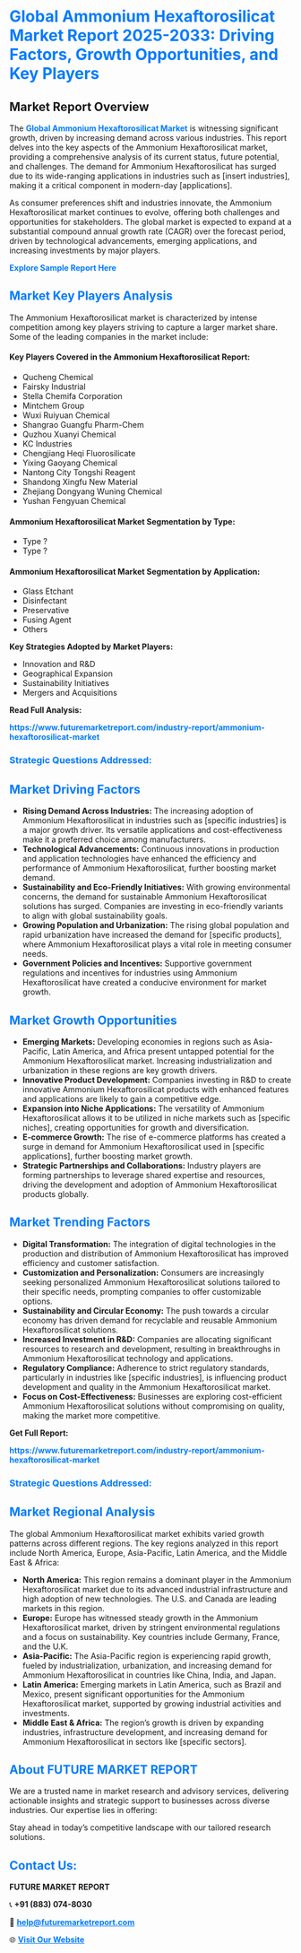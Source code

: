 <h1 style="color: #007BFF;">Global Ammonium Hexaftorosilicat Market Report 2025-2033: Driving Factors, Growth Opportunities, and Key Players</h1>

<section id="overview">
<h2>Market Report Overview</h2>
<p>The <a href="https://www.futuremarketreport.com/industry-report/ammonium-hexaftorosilicat-market" style="color: #007BFF; text-decoration: none;"><strong>Global Ammonium Hexaftorosilicat Market</strong></a> is witnessing significant growth, driven by increasing demand across various industries. This report delves into the key aspects of the Ammonium Hexaftorosilicat market, providing a comprehensive analysis of its current status, future potential, and challenges. The demand for Ammonium Hexaftorosilicat has surged due to its wide-ranging applications in industries such as [insert industries], making it a critical component in modern-day [applications].</p>
<p>As consumer preferences shift and industries innovate, the Ammonium Hexaftorosilicat market continues to evolve, offering both challenges and opportunities for stakeholders. The global market is expected to expand at a substantial compound annual growth rate (CAGR) over the forecast period, driven by technological advancements, emerging applications, and increasing investments by major players.</p>
</section>

<section id="overview">
<p><a href="https://www.futuremarketreport.com/request-sample/reportId=41370" style="color: #007BFF; text-decoration: none;"><strong>Explore Sample Report Here</strong></a></p>
</section>

<section id="key-players">
<h2 style="color: #007BFF;">Market Key Players Analysis</h2>
<p>The Ammonium Hexaftorosilicat market is characterized by intense competition among key players striving to capture a larger market share. Some of the leading companies in the market include:</p>
<h4>Key Players Covered in the Ammonium Hexaftorosilicat Report:</h4>
<ul><li>Qucheng Chemical</li><li>Fairsky Industrial</li><li>Stella Chemifa Corporation</li><li>Mintchem Group</li><li>Wuxi Ruiyuan Chemical</li><li>Shangrao Guangfu Pharm-Chem</li><li>Quzhou Xuanyi Chemical</li><li>KC Industries</li><li>Chengjiang Heqi Fluorosilicate</li><li>Yixing Gaoyang Chemical</li><li>Nantong City Tongshi Reagent</li><li>Shandong Xingfu New Material</li><li>Zhejiang Dongyang Wuning Chemical</li><li>Yushan Fengyuan Chemical</li></ul>
<h4>Ammonium Hexaftorosilicat Market Segmentation by Type:</h4>
<ul><li>Type ?</li><li>Type ?</li></ul>

<h4>Ammonium Hexaftorosilicat Market Segmentation by Application:</h4>
<ul><li>Glass Etchant</li><li>Disinfectant</li><li>Preservative</li><li>Fusing Agent</li><li>Others</li></ul>
<p><strong>Key Strategies Adopted by Market Players:</strong></p>
<ul>
<li>Innovation and R&D</li>
<li>Geographical Expansion</li>
<li>Sustainability Initiatives</li>
<li>Mergers and Acquisitions</li>
</ul>
</section>

<section>
<p><strong>Read Full Analysis: </strong></p><a href="https://www.futuremarketreport.com/industry-report/ammonium-hexaftorosilicat-market" style="color: #007BFF; text-decoration: none;"><strong>https://www.futuremarketreport.com/industry-report/ammonium-hexaftorosilicat-market</strong></a>
<h3 style="color: #007BFF;">Strategic Questions Addressed:</h3>
</section>

<section id="driving-factors">
<h2 style="color: #007BFF;">Market Driving Factors</h2>
<ul>
<li><strong>Rising Demand Across Industries:</strong> The increasing adoption of Ammonium Hexaftorosilicat in industries such as [specific industries] is a major growth driver. Its versatile applications and cost-effectiveness make it a preferred choice among manufacturers.</li>
<li><strong>Technological Advancements:</strong> Continuous innovations in production and application technologies have enhanced the efficiency and performance of Ammonium Hexaftorosilicat, further boosting market demand.</li>
<li><strong>Sustainability and Eco-Friendly Initiatives:</strong> With growing environmental concerns, the demand for sustainable Ammonium Hexaftorosilicat solutions has surged. Companies are investing in eco-friendly variants to align with global sustainability goals.</li>
<li><strong>Growing Population and Urbanization:</strong> The rising global population and rapid urbanization have increased the demand for [specific products], where Ammonium Hexaftorosilicat plays a vital role in meeting consumer needs.</li>
<li><strong>Government Policies and Incentives:</strong> Supportive government regulations and incentives for industries using Ammonium Hexaftorosilicat have created a conducive environment for market growth.</li>
</ul>
</section>

<section id="growth-opportunities">
<h2 style="color: #007BFF;">Market Growth Opportunities</h2>
<ul>
<li><strong>Emerging Markets:</strong> Developing economies in regions such as Asia-Pacific, Latin America, and Africa present untapped potential for the Ammonium Hexaftorosilicat market. Increasing industrialization and urbanization in these regions are key growth drivers.</li>
<li><strong>Innovative Product Development:</strong> Companies investing in R&D to create innovative Ammonium Hexaftorosilicat products with enhanced features and applications are likely to gain a competitive edge.</li>
<li><strong>Expansion into Niche Applications:</strong> The versatility of Ammonium Hexaftorosilicat allows it to be utilized in niche markets such as [specific niches], creating opportunities for growth and diversification.</li>
<li><strong>E-commerce Growth:</strong> The rise of e-commerce platforms has created a surge in demand for Ammonium Hexaftorosilicat used in [specific applications], further boosting market growth.</li>
<li><strong>Strategic Partnerships and Collaborations:</strong> Industry players are forming partnerships to leverage shared expertise and resources, driving the development and adoption of Ammonium Hexaftorosilicat products globally.</li>
</ul>
</section>

<section id="trending-factors">
<h2 style="color: #007BFF;">Market Trending Factors</h2>
<ul>
<li><strong>Digital Transformation:</strong> The integration of digital technologies in the production and distribution of Ammonium Hexaftorosilicat has improved efficiency and customer satisfaction.</li>
<li><strong>Customization and Personalization:</strong> Consumers are increasingly seeking personalized Ammonium Hexaftorosilicat solutions tailored to their specific needs, prompting companies to offer customizable options.</li>
<li><strong>Sustainability and Circular Economy:</strong> The push towards a circular economy has driven demand for recyclable and reusable Ammonium Hexaftorosilicat solutions.</li>
<li><strong>Increased Investment in R&D:</strong> Companies are allocating significant resources to research and development, resulting in breakthroughs in Ammonium Hexaftorosilicat technology and applications.</li>
<li><strong>Regulatory Compliance:</strong> Adherence to strict regulatory standards, particularly in industries like [specific industries], is influencing product development and quality in the Ammonium Hexaftorosilicat market.</li>
<li><strong>Focus on Cost-Effectiveness:</strong> Businesses are exploring cost-efficient Ammonium Hexaftorosilicat solutions without compromising on quality, making the market more competitive.</li>
</ul>
</section>

<section>
<p><strong>Get Full Report: </strong></p><a href="https://www.futuremarketreport.com/industry-report/ammonium-hexaftorosilicat-market" style="color: #007BFF; text-decoration: none;"><strong>https://www.futuremarketreport.com/industry-report/ammonium-hexaftorosilicat-market</strong></a>
<h3 style="color: #007BFF;">Strategic Questions Addressed:</h3>
</section>


<section id="regional-analysis">
<h2 style="color: #007BFF;">Market Regional Analysis</h2>
<p>The global Ammonium Hexaftorosilicat market exhibits varied growth patterns across different regions. The key regions analyzed in this report include North America, Europe, Asia-Pacific, Latin America, and the Middle East & Africa:</p>
<ul>
<li><strong>North America:</strong> This region remains a dominant player in the Ammonium Hexaftorosilicat market due to its advanced industrial infrastructure and high adoption of new technologies. The U.S. and Canada are leading markets in this region.</li>
<li><strong>Europe:</strong> Europe has witnessed steady growth in the Ammonium Hexaftorosilicat market, driven by stringent environmental regulations and a focus on sustainability. Key countries include Germany, France, and the U.K.</li>
<li><strong>Asia-Pacific:</strong> The Asia-Pacific region is experiencing rapid growth, fueled by industrialization, urbanization, and increasing demand for Ammonium Hexaftorosilicat in countries like China, India, and Japan.</li>
<li><strong>Latin America:</strong> Emerging markets in Latin America, such as Brazil and Mexico, present significant opportunities for the Ammonium Hexaftorosilicat market, supported by growing industrial activities and investments.</li>
<li><strong>Middle East & Africa:</strong> The region’s growth is driven by expanding industries, infrastructure development, and increasing demand for Ammonium Hexaftorosilicat in sectors like [specific sectors].</li>
</ul>
</section>

<footer>
<h2 style="color: #007BFF;">About FUTURE MARKET REPORT</h2>
<p>We are a trusted name in market research and advisory services, delivering actionable insights and strategic support to businesses across diverse industries. Our expertise lies in offering:</p>

<p>Stay ahead in today’s competitive landscape with our tailored research solutions.</p>

<h2 style="color: #007BFF;">Contact Us:</h2>
<p><strong>FUTURE MARKET REPORT</strong></p>
<p>📞 <strong>+91 (883) 074-8030</strong></p>
<p>📧 <strong><a href="mailto:help@futuremarketreport.com" style="color: #007BFF;">help@futuremarketreport.com</a></strong></p>
<p>🌐 <strong><a href="https://www.futuremarketreport.com/" style="color: #007BFF;">Visit Our Website</a></strong></p>
</footer>